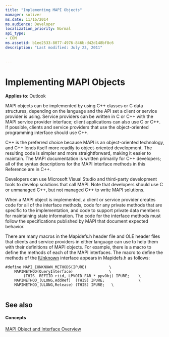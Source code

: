 ```yaml
---
title: "Implementing MAPI Objects"
manager: soliver
ms.date: 11/16/2014
ms.audience: Developer
localization_priority: Normal
api_type:
- COM
ms.assetid: b1ee2533-8077-4976-846b-d42d148bf8c6
description: "Last modified: July 23, 2011"
 
 
---
```


# Implementing MAPI Objects

  
  
**Applies to**: Outlook 
  
MAPI objects can be implemented by using C++ classes or C data structures, depending on the language and the API set a client or service provider is using. Service providers can be written in C or C++ with the MAPI service provider interface; client applications can also use C or C++. If possible, clients and service providers that use the object-oriented programming interface should use C++. 
  
C++ is the preferred choice because MAPI is an object-oriented technology, and C++ lends itself more readily to object-oriented development. The resulting code is simpler and more straightforward, making it easier to maintain. The MAPI documentation is written primarily for C++ developers; all of the syntax descriptions for the MAPI interface methods in this Reference are in C++.
  
Developers can use Microsoft Visual Studio and third-party development tools to develop solutions that call MAPI. Note that developers should use C or unmanaged C++, but not managed C++ to write MAPI solutions.
  
When a MAPI object is implemented, a client or service provider creates code for all of the interface methods, code for any private methods that are specific to the implementation, and code to support private data members for maintaining state information. The code for the interface methods must follow the specifications published by MAPI that document expected behavior. 
  
There are many macros in the Mapidefs.h header file and OLE header files that clients and service providers in either language can use to help them with their definitions of MAPI objects. For example, there is a macro to define the methods of each of the MAPI interfaces. The macro to define the methods of the [IUnknown](http://msdn.microsoft.com/en-us/library/ms680509%28v=VS.85%29.aspx) interface appears in Mapidefs.h as follows: 
  
```
#define MAPI_IUNKNOWN_METHODS(IPURE)          \
    MAPIMETHOD(QueryInterface)                \
        (THIS_ REFIID riid, LPVOID FAR * ppvObj) IPURE;    \
    MAPIMETHOD_(ULONG,AddRef)  (THIS) IPURE;               \
    MAPIMETHOD_(ULONG,Release) (THIS) IPURE;   \
 
```

## See also

#### Concepts

[MAPI Object and Interface Overview](mapi-object-and-interface-overview.md)

